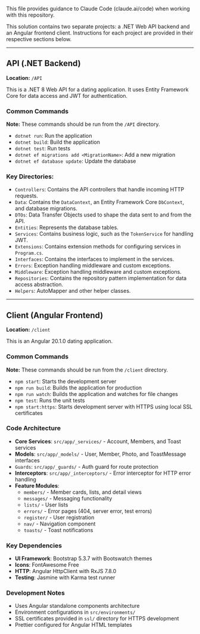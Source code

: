 This file provides guidance to Claude Code (claude.ai/code) when working with this repository.

This solution contains two separate projects: a .NET Web API backend and an Angular frontend client. Instructions for each project are provided in their respective sections below.

---

## API (.NET Backend)

**Location:** `/API`

This is a .NET 8 Web API for a dating application. It uses Entity Framework Core for data access and JWT for authentication.

### Common Commands

**Note:** These commands should be run from the `/API` directory.

*   `dotnet run`: Run the application
*   `dotnet build`: Build the application
*   `dotnet test`: Run tests
*   `dotnet ef migrations add <MigrationName>`: Add a new migration
*   `dotnet ef database update`: Update the database

### Key Directories:

*   `Controllers`: Contains the API controllers that handle incoming HTTP requests.
*   `Data`: Contains the `DataContext`, an Entity Framework Core `DbContext`, and database migrations.
*   `DTOs`: Data Transfer Objects used to shape the data sent to and from the API.
*   `Entities`: Represents the database tables.
*   `Services`: Contains business logic, such as the `TokenService` for handling JWT.
*   `Extensions`: Contains extension methods for configuring services in `Program.cs`.
*   `Interfaces`: Contains the interfaces to implement in the services.
*   `Errors`: Exception handling middleware and custom exceptions.
*   `Middleware`: Exception handling middleware and custom exceptions.
*   `Repositories`: Contains the repository pattern implementation for data access abstraction.
*   `Helpers`: AutoMapper and other helper classes.

---

## Client (Angular Frontend)

**Location:** `/client`

This is an Angular 20.1.0 dating application.

### Common Commands

**Note:** These commands should be run from the `/client` directory.

*   `npm start`: Starts the development server
*   `npm run build`: Builds the application for production
*   `npm run watch`: Builds the application and watches for file changes
*   `npm test`: Runs the unit tests
*   `npm start:https`: Starts development server with HTTPS using local SSL certificates

### Code Architecture

*   **Core Services**: `src/app/_services/` - Account, Members, and Toast services
*   **Models**: `src/app/_models/` - User, Member, Photo, and ToastMessage interfaces
*   `Guards`: `src/app/_guards/` - Auth guard for route protection
*   **Interceptors**: `src/app/_interceptors/` - Error interceptor for HTTP error handling
*   **Feature Modules**:
    *   `members/` - Member cards, lists, and detail views
    *   `messages/` - Messaging functionality
    *   `lists/` - User lists
    *   `errors/` - Error pages (404, server error, test errors)
    *   `register/` - User registration
    *   `nav/` - Navigation component
    *   `toasts/` - Toast notifications

### Key Dependencies

*   **UI Framework**: Bootstrap 5.3.7 with Bootswatch themes
*   **Icons**: FontAwesome Free
*   **HTTP**: Angular HttpClient with RxJS 7.8.0
*   **Testing**: Jasmine with Karma test runner

### Development Notes

*   Uses Angular standalone components architecture
*   Environment configurations in `src/environments/`
*   SSL certificates provided in `ssl/` directory for HTTPS development
*   Prettier configured for Angular HTML templates
